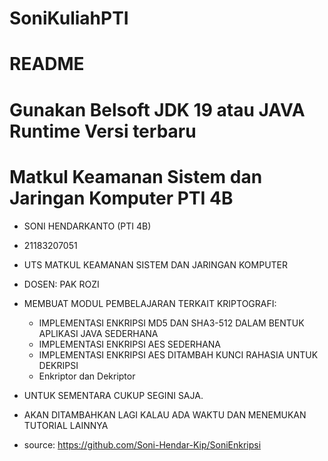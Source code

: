 # SoniKuliahPTI
# README
# Gunakan Belsoft JDK 19 atau JAVA Runtime Versi terbaru

# Matkul Keamanan Sistem dan Jaringan Komputer PTI 4B

- SONI HENDARKANTO (PTI 4B)
- 21183207051


- UTS MATKUL KEAMANAN SISTEM DAN JARINGAN KOMPUTER
- DOSEN: PAK ROZI

- MEMBUAT MODUL PEMBELAJARAN TERKAIT KRIPTOGRAFI:
	- IMPLEMENTASI ENKRIPSI MD5 DAN SHA3-512 DALAM BENTUK APLIKASI JAVA SEDERHANA
	- IMPLEMENTASI ENKRIPSI AES SEDERHANA
	- IMPLEMENTASI ENKRIPSI AES DITAMBAH KUNCI RAHASIA UNTUK DEKRIPSI
	- Enkriptor dan Dekriptor

- UNTUK SEMENTARA CUKUP SEGINI SAJA.
- AKAN DITAMBAHKAN LAGI KALAU ADA WAKTU DAN MENEMUKAN TUTORIAL LAINNYA

- source: https://github.com/Soni-Hendar-Kip/SoniEnkripsi
